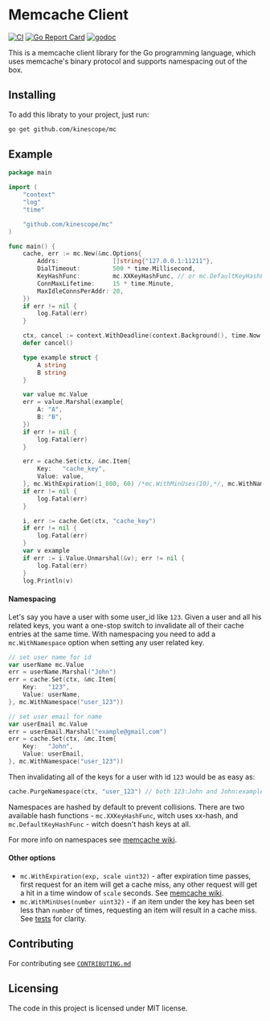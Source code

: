 # Memcache Client

[![CI](https://github.com/kinescope/mc/workflows/run-tests/badge.svg)]()
[![Go Report Card](https://goreportcard.com/badge/github.com/kinescope/mc)](https://goreportcard.com/report/github.com/kinescope/mc)
[![godoc](https://img.shields.io/badge/docs-GoDoc-green.svg)](https://godoc.org/github.com/kinescope/mc)

This is a memcache client library for the Go programming language, which uses memcache's binary protocol and supports namespacing out of the box.

## Installing
To add this libraty to your project, just run:
```bash
go get github.com/kinescope/mc
```

## Example
```go
package main

import (
	"context"
	"log"
	"time"

	"github.com/kinescope/mc"
)

func main() {
	cache, err := mc.New(&mc.Options{
		Addrs:               []string{"127.0.0.1:11211"},
		DialTimeout:         500 * time.Millisecond,
		KeyHashFunc:         mc.XXKeyHashFunc, // or mc.DefaultKeyHashFunc. Hash function to use for namespaces
		ConnMaxLifetime:     15 * time.Minute,
		MaxIdleConnsPerAddr: 20,
	})
	if err != nil {
		log.Fatal(err)
	}

	ctx, cancel := context.WithDeadline(context.Background(), time.Now().Add(time.Second))
	defer cancel()

	type example struct {
		A string
		B string
	}

	var value mc.Value
	err = value.Marshal(example{
		A: "A",
		B: "B",
	})
	if err != nil {
		log.Fatal(err)
	}

	err = cache.Set(ctx, &mc.Item{
		Key:   "cache_key",
		Value: value,
	}, mc.WithExpiration(1_800, 60) /*mc.WithMinUses(10),*/, mc.WithNamespace("my_namespace"))
	if err != nil {
		log.Fatal(err)
	}

	i, err := cache.Get(ctx, "cache_key")
	if err != nil {
		log.Fatal(err)
	}
	var v example
	if err := i.Value.Unmarshal(&v); err != nil {
		log.Fatal(err)
	}
	log.Println(v)
```
#### Namespacing
Let's say you have a user with some user_id like `123`. Given a user and all his related keys, you want a one-stop switch to invalidate all of their cache entries at the same time.
With namespacing you need to add a `mc.WithNamespace` option when setting any user related key.
```go
// set user name for id
var userName mc.Value
err = userName.Marshal("John")
err = cache.Set(ctx, &mc.Item{
	Key:   "123",
	Value: userName,
}, mc.WithNamespace("user_123"))

// set user email for name
var userEmail mc.Value
err = userEmail.Marshal("example@gmail.com")
err = cache.Set(ctx, &mc.Item{
	Key:   "John",
	Value: userEmail,
}, mc.WithNamespace("user_123"))
```
Then invalidating all of the keys for a user with id `123` would be as easy as:
```go
cache.PurgeNamespace(ctx, "user_123") // both 123:John and John:example@gmail.com entries will be deleted
```
Namespaces are hashed by default to prevent collisions. There are two available hash functions - `mc.XXKeyHashFunc`, witch uses xx-hash, and `mc.DefaultKeyHashFunc` - witch doesn't hash keys at all.

For more info on namespaces see [memcache wiki](https://github.com/memcached/memcached/wiki/ProgrammingTricks#namespacing).

#### Other options
- `mc.WithExpiration(exp, scale uint32)` -  after expiration time passes, first request for an item will get a cache miss, any other request will get a hit in a time window of `scale` seconds. See [memcache wiki](https://github.com/memcached/memcached/wiki/ProgrammingTricks#scaling-expiration).
- `mc.WithMinUses(number uint32)` - if an item under the key has been set less than `number` of times, requesting an item will result in a cache miss. See [tests](https://github.com/kinescope/mc/blob/main/client_extend_test.go) for clarity.

## Contributing

For contributing see [`CONTRIBUTING.md`](https://github.com/kinescope/mc/CONTRIBUTING.md)

## Licensing
The code in this project is licensed under MIT license.
